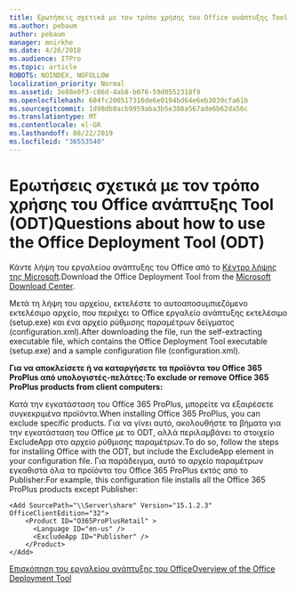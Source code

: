```yaml
---
title: Ερωτήσεις σχετικά με τον τρόπο χρήσης του Office ανάπτυξης Tool (ODT)
ms.author: pebaum
author: pebaum
manager: mnirkhe
ms.date: 4/26/2018
ms.audience: ITPro
ms.topic: article
ROBOTS: NOINDEX, NOFOLLOW
localization_priority: Normal
ms.assetid: 3e88e0f3-c86d-4ab8-b076-59d0552318f9
ms.openlocfilehash: 604fc200517316de6e0194bd64e6eb3039cfa61b
ms.sourcegitcommit: 1d98db8acb9959aba3b5e308a567ade6b62da56c
ms.translationtype: MT
ms.contentlocale: el-GR
ms.lasthandoff: 08/22/2019
ms.locfileid: "36553540"
---
```

# <a name="questions-about-how-to-use-the-office-deployment-tool-odt"></a><span data-ttu-id="2be2b-102">Ερωτήσεις σχετικά με τον τρόπο χρήσης του Office ανάπτυξης Tool (ODT)</span><span class="sxs-lookup"><span data-stu-id="2be2b-102">Questions about how to use the Office Deployment Tool (ODT)</span></span>

<span data-ttu-id="2be2b-103">Κάντε λήψη του εργαλείου ανάπτυξης του Office από το [Κέντρο λήψης της Microsoft](http://go.microsoft.com/fwlink/p/?LinkID=626065).</span><span class="sxs-lookup"><span data-stu-id="2be2b-103">Download the Office Deployment Tool from the [Microsoft Download Center](http://go.microsoft.com/fwlink/p/?LinkID=626065).</span></span>
  
<span data-ttu-id="2be2b-104">Μετά τη λήψη του αρχείου, εκτελέστε το αυτοαποσυμπιεζόμενο εκτελέσιμο αρχείο, που περιέχει το Office εργαλείο ανάπτυξης εκτελέσιμο (setup.exe) και ένα αρχείο ρύθμισης παραμέτρων δείγματος (configuration.xml).</span><span class="sxs-lookup"><span data-stu-id="2be2b-104">After downloading the file, run the self-extracting executable file, which contains the Office Deployment Tool executable (setup.exe) and a sample configuration file (configuration.xml).</span></span>
  
 <span data-ttu-id="2be2b-105">**Για να αποκλείσετε ή να καταργήσετε τα προϊόντα του Office 365 ProPlus από υπολογιστές-πελάτες:**</span><span class="sxs-lookup"><span data-stu-id="2be2b-105">**To exclude or remove Office 365 ProPlus products from client computers:**</span></span>
  
<span data-ttu-id="2be2b-106">Κατά την εγκατάσταση του Office 365 ProPlus, μπορείτε να εξαιρέσετε συγκεκριμένα προϊόντα.</span><span class="sxs-lookup"><span data-stu-id="2be2b-106">When installing Office 365 ProPlus, you can exclude specific products.</span></span> <span data-ttu-id="2be2b-107">Για να γίνει αυτό, ακολουθήστε τα βήματα για την εγκατάσταση του Office με το ODT, αλλά περιλαμβάνει το στοιχείο ExcludeApp στο αρχείο ρύθμισης παραμέτρων.</span><span class="sxs-lookup"><span data-stu-id="2be2b-107">To do so, follow the steps for installing Office with the ODT, but include the ExcludeApp element in your configuration file.</span></span> <span data-ttu-id="2be2b-108">Για παράδειγμα, αυτό το αρχείο παραμέτρων εγκαθιστά όλα τα προϊόντα του Office 365 ProPlus εκτός από το Publisher:</span><span class="sxs-lookup"><span data-stu-id="2be2b-108">For example, this configuration file installs all the Office 365 ProPlus products except Publisher:</span></span>
  
```
<Add SourcePath="\\Server\share" Version="15.1.2.3" OfficeClientEdition="32">
    <Product ID="O365ProPlusRetail" >
      <Language ID="en-us" />
      <ExcludeApp ID="Publisher" />
    </Product>
</Add>
```

[<span data-ttu-id="2be2b-109">Επισκόπηση του εργαλείου ανάπτυξης του Office</span><span class="sxs-lookup"><span data-stu-id="2be2b-109">Overview of the Office Deployment Tool</span></span>](https://docs.microsoft.com/deployoffice/overview-of-the-office-2016-deployment-tool)
  

